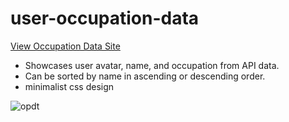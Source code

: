 # user-occupation-data

<a href="https://64c5ae8b74848a33ae03a8a1--occupationdata.netlify.app"> View Occupation Data Site </a>

- Showcases user avatar, name, and occupation from API data.
- Can be sorted by name in ascending or descending order.
- minimalist css design

![opdt](https://github.com/MichelBDLC/user-occupation-data/assets/103394185/fe5cd572-1e26-4763-af2b-24dbd5a9b1cc)
